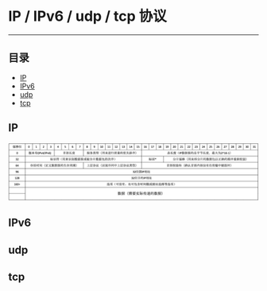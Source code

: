 IP / IPv6 / udp / tcp 协议
==========================

****
## 目录
* [IP](#IP)
* [IPv6](#IPv6)
* [udp](#udp)
* [tcp](#tcp)

IP
--------
![](/images/IP.png "IP数据报格式")


IPv6
--------


udp
--------



tcp
--------
